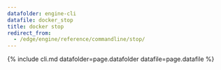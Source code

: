 ```yaml
---
datafolder: engine-cli
datafile: docker_stop
title: docker stop
redirect_from:
  - /edge/engine/reference/commandline/stop/
---
```

<!--
This page is automatically generated from Docker's source code. If you want to
suggest a change to the text that appears here, open a ticket or pull request
in the source repository on GitHub:

https://github.com/docker/cli
-->

{% include cli.md datafolder=page.datafolder datafile=page.datafile %}
